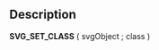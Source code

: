 ﻿<!-- SVG_SET_CLASS ( element ; class ) -> element (Text) -> class (Text)-->## Description **SVG\_SET\_CLASS** ( svgObject ; class )